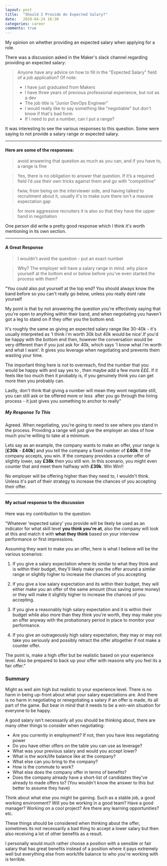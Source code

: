 ```yaml
---
layout: post
title:  "Should I Provide An Expected Salary?"
date:   2020-04-24 16:30
categories: career
comments: true
---
```


My opinion on whether providing an expected salary when applying for a role.

<!--more-->

There was a discussion asked in the Maker's slack channel regarding providing an expected salary:

> Anyone have any advice on how to fill in the "Expected Salary" field of a job application? Of note:
> - I have just graduated from Makers
> - I have three years of previous professional experience, but not as a dev
> - The job title is "Junior DevOps Engineer"
> - I would really like to say something like "negotiable" but don't know if that's bad form
> - If I need to put a number, can I put a range?

It was interesting to see the various responses to this question. Some were saying to not provide a salary range or expected salary.

---

#### Here are some of the responses:
> avoid answering that question as much as you can, and if you have to, a range is fine

> Yes, there is no obligation to answer that question. If it’s a required field I’d use their own tricks against them and go with “competitive”

> fwiw, from being on the interviewer side, and having talked to recruitment about it, usually it's to make sure there isn't a massive expectation gap

> for more aggressive recruiters it is also so that they have the upper hand in negotiation


One person did write a pretty good response which I think it's worth mentioning in its own section.

---
#### A Great Response
> I wouldn't avoid the question - put an exact number

> Why? The employer will have a salary range in mind. why place yourself at the bottom end or below before you’ve even started the process with them?

"You could also put yourself at the top end? You should always know the band before so you can't really go below, unless you really dont rate yourself

My point is that by not answering the question you're effectively saying that you're open to anything within their band, and when negotiating you haven't got a leg to stand on if they offer you the bottom end.

It's roughly the same as giving an expected salary range like 30-40k - it's usually interpreted as 'I think i'm worth 30k but 40k would be nice'.If you'd be happy with the bottom end then, however the conversation would be very different than if you just ask for 40k, which says 'I know what i'm worth and what I want'. It gives you leverage when negotiating and prevents them wasting your time.

The important thing here is not to overreach, find the number that you would be happy with and say yes to , then maybe add a few more £££. If it feels like too much then it probably is, if you genuinely think you can get more then you probably can.

Lastly, don't think that giving a number will mean they wont negotiate still, you can still ask or be offered more or less  after you go through the hiring process - it just gives you something to anchor to really"


##### My Response To This
Agreed. When negotiating, you're going to need to see where you stand in the process. Providing a range will just give the employer an idea of how much you're willing to take at a minimum.

Lets say as an example, the company wants to make an offer, your range is [**£30k** - **£40k**] and you tell the company a fixed number of **£40k**. If the company accepts, you win. If the company provides a counter offer of slightly lower, say **£38k** then you still win. In this scenario, you might even counter that and meet them halfway with **£39k**. Win Win!!

No employer will be offering higher than they need to, I wouldn't think. Unless it's part of their strategy to increase the chances of you accepting their offer.

---

#### My actual response to the discussion
Here was my contribution to the question:

"Whatever 'expected salary' you provide will be likely be used as an indicator for what skill level **you think you're at**, also the company will look at this and match it with **what they think** based on your interview performance or first impressions.

Assuming they want to make you an offer, here is what I believe will be the various scenarios:

1. If you give a salary expectation where its similar to what they think and is within their budget, they'll likely make you the offer around a similar range or slightly higher to increase the chances of you accepting

2. If you give a low salary expectation and its within their budget, they will either make you an offer of the same amount (thus saving some money) or they will make it slightly higher to increase the chances of you accepting.

3. If you give a reasonably high salary expectation and it is within their budget while also more than they think you're worth, they may make you an offer anyway with the probationary period in place to monitor your performance.

4. If you give an outrageously high salary expectation, they may or may not take you seriously and possibly retract the offer altogether if not make a counter offer.

The point is, make a high offer but be realistic based on your experience level. Also be prepared to back up your offer with reasons why you feel its a fair offer."

### Summary

Might as well aim high but realistic to your experience level. There is no harm in being up-front about what your salary expectations are. And there is no harm in negotiating or renegotiating a salary if an offer is made, its all part of the game. But bear in mind that it needs to be a win-win situation for everyone to be happy.

A good salary isn't necessarily all you should be thinking about, there are many other things to consider when negotiating:
- Are you currently in employment? If not, then you have less negotiating power
- Do you have other offers on the table you can use as leverage?
- What was your previous salary and would you accept lower?
- What is the work/life balance like at the company?
- What else can you bring to the company?
- How is the commute to work?
- What else does the company offer in terms of benefits?
- Does the company already have a short-list of candidates they've already to made offers to? (You wouldn't know the answer to this but better to assume they have)

Think about what else you might be gaining. Such as a stable job, a good working environment? Will you be working in a good team? Have a good manager? Working on a cool project? Are there any learning opportunities? etc.

These things should be considered when thinking about the offer, sometimes its not necessarily a bad thing to accept a lower salary but then also receiving a lot of other benefits as a result.

I personally would much rather choose a position with a sensible or fair salary that has great benefits instead of a position where it pays extremely well but everything else from work/life balance to who you're working with is terrible.